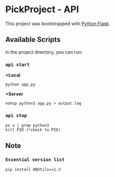 # PickProject - API

This project was bootstrapped with [Python Flask](https://flask.palletsprojects.com/en/2.0.x/).

## Available Scripts

In the project directory, you can run:

### `api start`

**+Local**

```
python app.py
```

**+Server**

```
nohup python3 app.py > output.log
```

### `api stop`

```
ps x | grep python3
kill PID (*check to PID) 
```

## Note

### `Essential version list`

```
pip install DBUtils==1.3
```
